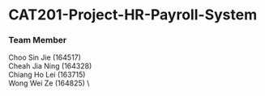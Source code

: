 # CAT201-Project-HR-Payroll-System

### Team Member
 Choo Sin Jie (164517) \
 Cheah Jia Ning (164328) \
 Chiang Ho Lei (163715) \
 Wong Wei Ze (164825) \
